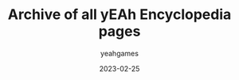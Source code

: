 ---
layout: artifact
title: Archive of all yEAh Encyclopedia pages
featimg: https://archive2.yeahgames.net/c/artifacts/d/0005/png/1.png
date: 2023-02-25
author: yeahgames
categories: [Digital, Directory, MD]
permalink: /artifacts/view/d/0005
link: https://artifacts.yeahgames.net/artifacts/view/d/0005
serial: D0005
submitter: yeahgames
archivist: nnillat
items:
 - md-1
 - md-2
 - md-3
 - dir-1
 - png-1
 - png-2
 - png-3
adate: 2023-04-05
description: "An archive of all yEAh Encyclopedia pages. After the deprecation of the yEAh Games Encyclopedia (documented on news.yeahgames.net), the yEAh Archive Team decided to ensure the already-published pages weren't lost forever. Includes all media and pages from the Encyclopedia, viewable in Markdown files."
location: archive2
status: complete
notes: "Directory 1 contains the media, while the markdown files contain the pages (with the embedded media) from the encyclopedia."
keywords:  
 - encyclopedia
 - html
 - download
 - directory
 - multimedia
 - markdown
---